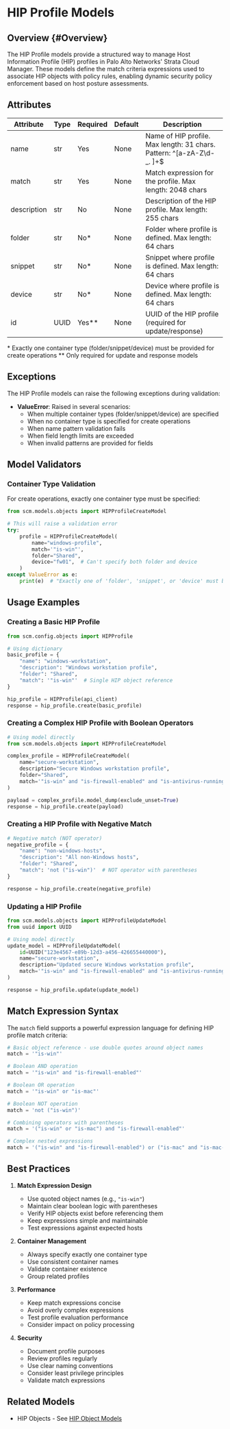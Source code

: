 # HIP Profile Models

## Overview {#Overview}

The HIP Profile models provide a structured way to manage Host Information Profile (HIP) profiles in Palo Alto Networks'
Strata Cloud Manager. These models define the match criteria expressions used to associate HIP objects with policy rules,
enabling dynamic security policy enforcement based on host posture assessments.

## Attributes

| Attribute        | Type                 | Required | Default | Description                                                            |
|------------------|----------------------|----------|---------|------------------------------------------------------------------------|
| name             | str                  | Yes      | None    | Name of HIP profile. Max length: 31 chars. Pattern: ^[a-zA-Z\d\-_. ]+$ |
| match            | str                  | Yes      | None    | Match expression for the profile. Max length: 2048 chars               |
| description      | str                  | No       | None    | Description of the HIP profile. Max length: 255 chars                  |
| folder           | str                  | No*      | None    | Folder where profile is defined. Max length: 64 chars                  |
| snippet          | str                  | No*      | None    | Snippet where profile is defined. Max length: 64 chars                 |
| device           | str                  | No*      | None    | Device where profile is defined. Max length: 64 chars                  |
| id               | UUID                 | Yes**    | None    | UUID of the HIP profile (required for update/response)                 |

\* Exactly one container type (folder/snippet/device) must be provided for create operations
\** Only required for update and response models

## Exceptions

The HIP Profile models can raise the following exceptions during validation:

- **ValueError**: Raised in several scenarios:
    - When multiple container types (folder/snippet/device) are specified
    - When no container type is specified for create operations
    - When name pattern validation fails
    - When field length limits are exceeded
    - When invalid patterns are provided for fields

## Model Validators

### Container Type Validation

For create operations, exactly one container type must be specified:

```python
from scm.models.objects import HIPProfileCreateModel

# This will raise a validation error
try:
    profile = HIPProfileCreateModel(
        name="windows-profile",
        match='"is-win"',
        folder="Shared",
        device="fw01",  # Can't specify both folder and device
    )
except ValueError as e:
    print(e)  # "Exactly one of 'folder', 'snippet', or 'device' must be provided."
```

## Usage Examples

### Creating a Basic HIP Profile

```python
from scm.config.objects import HIPProfile

# Using dictionary
basic_profile = {
    "name": "windows-workstation",
    "description": "Windows workstation profile",
    "folder": "Shared",
    "match": '"is-win"'  # Single HIP object reference
}

hip_profile = HIPProfile(api_client)
response = hip_profile.create(basic_profile)
```

### Creating a Complex HIP Profile with Boolean Operators

```python
# Using model directly
from scm.models.objects import HIPProfileCreateModel

complex_profile = HIPProfileCreateModel(
    name="secure-workstation",
    description="Secure Windows workstation profile",
    folder="Shared",
    match='"is-win" and "is-firewall-enabled" and "is-antivirus-running"'
)

payload = complex_profile.model_dump(exclude_unset=True)
response = hip_profile.create(payload)
```

### Creating a HIP Profile with Negative Match

```python
# Negative match (NOT operator)
negative_profile = {
    "name": "non-windows-hosts",
    "description": "All non-Windows hosts",
    "folder": "Shared",
    "match": 'not ("is-win")'  # NOT operator with parentheses
}

response = hip_profile.create(negative_profile)
```

### Updating a HIP Profile

```python
from scm.models.objects import HIPProfileUpdateModel
from uuid import UUID

# Using model directly
update_model = HIPProfileUpdateModel(
    id=UUID("123e4567-e89b-12d3-a456-426655440000"),
    name="secure-workstation",
    description="Updated secure Windows workstation profile",
    match='"is-win" and "is-firewall-enabled" and "is-antivirus-running" and "is-disk-encrypted"'
)

response = hip_profile.update(update_model)
```

## Match Expression Syntax

The `match` field supports a powerful expression language for defining HIP profile match criteria:

```python
# Basic object reference - use double quotes around object names
match = '"is-win"'

# Boolean AND operation
match = '"is-win" and "is-firewall-enabled"'

# Boolean OR operation
match = '"is-win" or "is-mac"'

# Boolean NOT operation
match = 'not ("is-win")'

# Combining operators with parentheses
match = '("is-win" or "is-mac") and "is-firewall-enabled"'

# Complex nested expressions
match = '("is-win" and "is-firewall-enabled") or ("is-mac" and "is-mac-firewall-enabled")'
```

## Best Practices

1. **Match Expression Design**
    - Use quoted object names (e.g., `"is-win"`)
    - Maintain clear boolean logic with parentheses
    - Verify HIP objects exist before referencing them
    - Keep expressions simple and maintainable
    - Test expressions against expected hosts

2. **Container Management**
    - Always specify exactly one container type
    - Use consistent container names
    - Validate container existence
    - Group related profiles

3. **Performance**
    - Keep match expressions concise
    - Avoid overly complex expressions
    - Test profile evaluation performance
    - Consider impact on policy processing

4. **Security**
    - Document profile purposes
    - Review profiles regularly
    - Use clear naming conventions
    - Consider least privilege principles
    - Validate match expressions

## Related Models

- HIP Objects - See [HIP Object Models](../../models/objects/hip_object_models.md)
